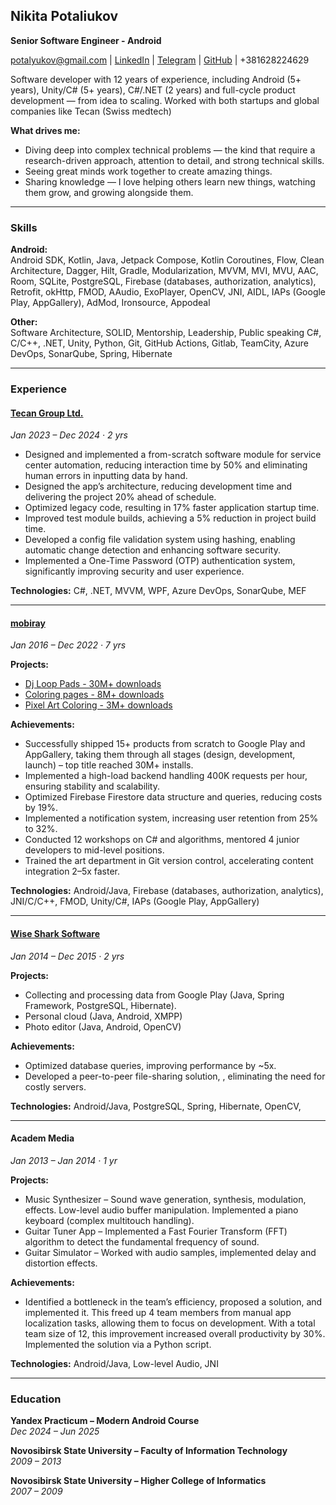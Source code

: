 ## Nikita Potaliukov  

**Senior Software Engineer - Android**  

[potalyukov@gmail.com](mailto:potalyukov@gmail.com) | [LinkedIn](https://www.linkedin.com/in/nikita-potaliukov/) | [Telegram](https://t.me/potaliukov) | [GitHub](https://github.com/potalyukov) | +381628224629


Software developer with 12 years of experience, including Android (5+ years), Unity/C# (5+ years), C#/.NET (2 years) and full-cycle product development — from idea to scaling. Worked with both startups and global companies like Tecan (Swiss medtech) 

**What drives me:**
- Diving deep into complex technical problems — the kind that require a research-driven approach, attention to detail, and strong technical skills.
- Seeing great minds work together to create amazing things.
- Sharing knowledge — I love helping others learn new things, watching them grow, and growing alongside them.

---

### Skills  

**Android:**  
Android SDK, Kotlin, Java, Jetpack Compose, Kotlin Coroutines, Flow, Clean Architecture, Dagger, Hilt, Gradle, Modularization, MVVM, MVI, MVU, AAC, Room, SQLite, PostgreSQL, Firebase (databases, authorization, analytics), Retrofit, okHttp, FMOD, AAudio, ExoPlayer, OpenCV, JNI, AIDL, IAPs (Google Play, AppGallery), AdMod, Ironsource, Appodeal

**Other:**  
Software Architecture, SOLID, Mentorship, Leadership, Public speaking
C#, C/C++, .NET, Unity, Python, Git, GitHub Actions, Gitlab, TeamCity, Azure DevOps, SonarQube, Spring, Hibernate

---

### Experience  

#### [Tecan Group Ltd.](https://tecan.com/)
*Jan 2023 – Dec 2024 · 2 yrs*  
- Designed and implemented a from-scratch software module for service center automation, reducing interaction time by 50% and eliminating human errors in inputting data by hand.  
- Designed the app’s architecture, reducing development time and delivering the project 20% ahead of schedule.  
- Optimized legacy code, resulting in 17% faster application startup time.  
- Improved test module builds, achieving a 5% reduction in project build time.  
- Developed a config file validation system using hashing, enabling automatic change detection and enhancing software security.  
- Implemented a One-Time Password (OTP) authentication system, significantly improving security and user experience.  

**Technologies:** C#, .NET, MVVM, WPF, Azure DevOps, SonarQube, MEF  

---

#### [mobiray](https://mobiray.com) 
*Jan 2016 – Dec 2022 · 7 yrs*  

**Projects:**
- [Dj Loop Pads - 30M+ downloads](https://play.google.com/store/apps/details?id=com.mobiray.djlaunchpad) 
- [Coloring pages - 8M+ downloads](https://play.google.com/store/apps/details?id=com.twodtwob.coloring.adult) 
- [Pixel Art Coloring - 3M+ downloads](https://play.google.com/store/apps/details?id=com.twodtwob.coloring.pixels) 


**Achievements:**
- Successfully shipped 15+ products from scratch to Google Play and AppGallery, taking them through all stages (design, development, launch) – top title reached 30M+ installs.  
- Implemented a high-load backend handling 400K requests per hour, ensuring stability and scalability.  
- Optimized Firebase Firestore data structure and queries, reducing costs by 19%.  
- Implemented a notification system, increasing user retention from 25% to 32%.  
- Conducted 12 workshops on C# and algorithms, mentored 4 junior developers to mid-level positions.  
- Trained the art department in Git version control, accelerating content integration 2–5x faster.  

**Technologies:** Android/Java, Firebase (databases, authorization, analytics), JNI/C/C++, FMOD, Unity/C#, IAPs (Google Play, AppGallery)  

---

#### [Wise Shark Software](https://sites.google.com/view/wisesharksoftware)
*Jan 2014 – Dec 2015 · 2 yrs*  

**Projects:**
 - Collecting and processing data from Google Play (Java, Spring Framework, PostgreSQL, Hibernate).
 - Personal cloud (Java, Android, XMPP) 
 - Photo editor (Java, Android, OpenCV)

 **Achievements:**
 - Optimized database queries, improving performance by ~5x.
 - Developed a peer-to-peer file-sharing solution, , eliminating the need for costly servers.

**Technologies:** Android/Java, PostgreSQL, Spring, Hibernate, OpenCV,

---

#### Academ Media  
*Jan 2013 – Jan 2014 · 1 yr*

**Projects:**
- Music Synthesizer – Sound wave generation, synthesis, modulation, effects. Low-level audio buffer manipulation. Implemented a piano keyboard (complex multitouch handling).
- Guitar Tuner App – Implemented a Fast Fourier Transform (FFT) algorithm to detect the fundamental frequency of sound.
- Guitar Simulator – Worked with audio samples, implemented delay and distortion effects.

**Achievements:**
- Identified a bottleneck in the team’s efficiency, proposed a solution, and implemented it. This freed up 4 team members from manual app localization tasks, allowing them to focus on development. With a total team size of 12, this improvement increased overall productivity by 30%. Implemented the solution via a Python script.

**Technologies:** Android/Java, Low-level Audio, JNI 

---

### Education  

**Yandex Practicum – Modern Android Course**  
*Dec 2024 – Jun 2025*  

**Novosibirsk State University – Faculty of Information Technology**  
*2009 – 2013*

**Novosibirsk State University – Higher College of Informatics**  
*2007 – 2009*